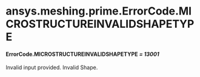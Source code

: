 <a id="ansys-meshing-prime-errorcode-microstructureinvalidshapetype"></a>

# ansys.meshing.prime.ErrorCode.MICROSTRUCTUREINVALIDSHAPETYPE

<a id="ansys.meshing.prime.ErrorCode.MICROSTRUCTUREINVALIDSHAPETYPE"></a>

#### ErrorCode.MICROSTRUCTUREINVALIDSHAPETYPE *= 13001*

Invalid input provided. Invalid Shape.

<!-- !! processed by numpydoc !! -->
